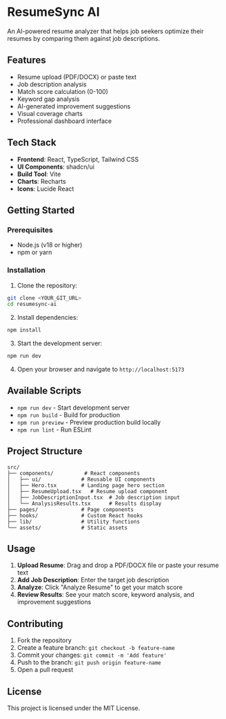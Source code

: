 # ResumeSync AI

An AI-powered resume analyzer that helps job seekers optimize their resumes by comparing them against job descriptions.

## Features

- Resume upload (PDF/DOCX) or paste text
- Job description analysis
- Match score calculation (0-100)
- Keyword gap analysis
- AI-generated improvement suggestions
- Visual coverage charts
- Professional dashboard interface

## Tech Stack

- **Frontend**: React, TypeScript, Tailwind CSS
- **UI Components**: shadcn/ui
- **Build Tool**: Vite
- **Charts**: Recharts
- **Icons**: Lucide React

## Getting Started

### Prerequisites

- Node.js (v18 or higher)
- npm or yarn

### Installation

1. Clone the repository:
```bash
git clone <YOUR_GIT_URL>
cd resumesync-ai
```

2. Install dependencies:
```bash
npm install
```

3. Start the development server:
```bash
npm run dev
```

4. Open your browser and navigate to `http://localhost:5173`

## Available Scripts

- `npm run dev` - Start development server
- `npm run build` - Build for production
- `npm run preview` - Preview production build locally
- `npm run lint` - Run ESLint

## Project Structure

```
src/
├── components/          # React components
│   ├── ui/             # Reusable UI components
│   ├── Hero.tsx        # Landing page hero section
│   ├── ResumeUpload.tsx   # Resume upload component
│   ├── JobDescriptionInput.tsx  # Job description input
│   └── AnalysisResults.tsx      # Results display
├── pages/              # Page components
├── hooks/              # Custom React hooks
├── lib/                # Utility functions
└── assets/             # Static assets
```

## Usage

1. **Upload Resume**: Drag and drop a PDF/DOCX file or paste your resume text
2. **Add Job Description**: Enter the target job description
3. **Analyze**: Click "Analyze Resume" to get your match score
4. **Review Results**: See your match score, keyword analysis, and improvement suggestions

## Contributing

1. Fork the repository
2. Create a feature branch: `git checkout -b feature-name`
3. Commit your changes: `git commit -m 'Add feature'`
4. Push to the branch: `git push origin feature-name`
5. Open a pull request

## License

This project is licensed under the MIT License.